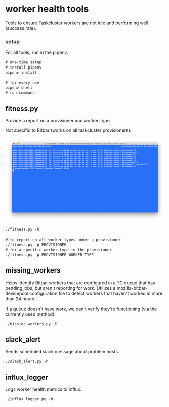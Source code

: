 # worker health tools

Tools to ensure Taskcluster workers are not idle and performing well (success rate).

### setup

For all tools, run in the pipenv.

```
# one-time setup
# install pipenv
pipenv install

# for every use
pipenv shell
# run command
```

## fitness.py

Provide a report on a provisioner and worker-type.

Not specific to Bitbar (works on all taskcluster provisioners).

![fitness.py](images/fitness_py_example.png)

```
./fitness.py -h

# to report on all worker types under a provisioner
./fitness.py -p PROVISIONER
# for a specific worker-type in the provisioner
./fitness.py -p PROVISIONER WORKER-TYPE
```

## missing_workers

Helps identify Bitbar workers that are configured in a TC queue that has pending jobs, but aren't reporting for work. Utilizes a mozilla-bitbar-devicepool configuration file to detect workers that haven't worked in more than 24 hours.

If a queue doesn't have work, we can't verify they're functioning (via the currently used method).

```
./missing_workers.py -h
```

## slack_alert

Sends scheduled slack message about problem hosts.

```
./slack_alert.py -h
```

## influx_logger

Logs worker health metrics to influx.

```
./influx_logger.py -h
```
